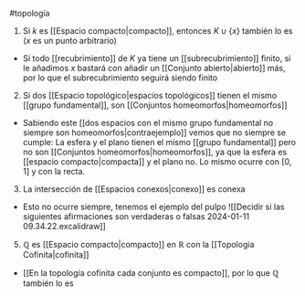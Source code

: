 #topología

1. Si $k$ es [[Espacio compacto|compacto]], entonces $K \cup \{x\}$ también lo es ($x$ es un punto arbitrario)

- Si todo [[recubrimiento]] de $K$ ya tiene un [[subrecubrimiento]] finito, si le añadimos $x$ bastará con añadir un [[Conjunto abierto|abierto]] más, por lo que el subrecubrimiento seguirá siendo finito 
 
2. Si dos [[Espacio topológico|espacios topológicos]] tienen el mismo [[grupo fundamental]], son [[Conjuntos homeomorfos|homeomorfos]]

- Sabiendo este [[dos espacios con el mismo grupo fundamental no siempre son homeomorfos|contraejemplo]] vemos que no siempre se cumple:
	La esfera y el plano tienen el mismo [[grupo fundamental]] pero no son [[Conjuntos homeomorfos|homeomorfos]], ya que la esfera es [[espacio compacto|compacta]] y el plano no. Lo mismo ocurre con $[0,1]$ y con la recta.

3. La intersección de [[Espacios conexos|conexo]] es conexa
- Esto no ocurre siempre, tenemos el ejemplo del pulpo
![[Decidir si las siguientes afirmaciones son verdaderas o falsas 2024-01-11 09.34.22.excalidraw]]

5. $\mathbb{Q}$ es [[Espacio compacto|compacto]] en $\mathbb{R}$ con la [[Topología Cofinita|cofinita]]

- [[En la topología cofinita cada conjunto es compacto]], por lo que $\mathbb{Q}$ también lo es